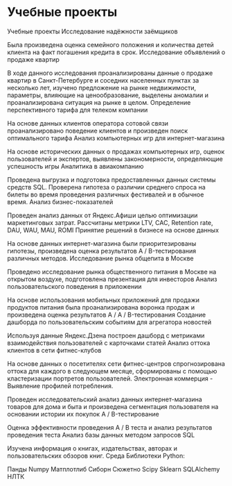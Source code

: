 #  Учебные проекты
Учебные проекты
Исследование надёжности заёмщиков

Была произведена оценка семейного положения и количества детей клиента на факт погашения кредита в срок.
Исследование объявлений о продаже квартир

В ходе данного исследования проанализированы данные о продаже квартир в Санкт-Петербурге и соседних населенных пунктах за несколько лет, изучено предложение на рынке недвижимости, параметры, влияющие на ценообразование, выделены аномалии и проанализирована ситуация на рынке в целом.
Определение перспективного тарифа для телеком компании

На основе данных клиентов оператора сотовой связи проанализировано поведение клиентов и произведен поиск оптимального тарифа
Анализ компьютерных игр для интернет-магазина

На основе исторических данных о продажах компьютерных игр, оценок пользователей и экспертов, выявлены закономерности, определяющие успешность игры
Аналитика в авиакомпанию

Проведена выгрузка и подготовка предоставленных данных системы средств SQL.
Проверена гипотеза о различии среднего спроса на билеты во время проведения различных фестивалей и в обычное время.
Анализ бизнес-показателей

Проведен анализ данных от Яндекс.Афиши целью оптимизации маркетинговых затрат.
Рассчитаны метрики LTV, CAC, Retention rate, DAU, WAU, MAU, ROMI
Принятие решений в бизнесе на основе данных

На основе данных интернет-магазина были приоритезированы гипотезы, произведена оценка результатов A / B-тестирования различных методов.
Исследование рынка общепита в Москве

Проведено исследование рынка общественного питания в Москве на открытом воздухе, подготовлена ​​презентация для инвесторов
Анализ пользовательского поведения в приложении

На основе использования мобильных приложений для продажи продуктов питания была проанализирована воронка продаж и произведена оценка результатов A / A / B-тестирования
Создание дашборда по пользовательским событиям для агрегатора новостей

Используя данные Яндекс.Дзена построен дашборд с метриками взаимодействия пользователей с карточками статей
Анализ оттока клиентов в сети фитнес-клубов

На основе данных о посетителях сети фитнес-центров спрогнозирована оттока для каждого в следующем месяце, сформированы с помощью кластеризации портретов пользователей.
Электронная коммерция - Выявление профилей потребления.

Проведен исследовательский анализ данных интернет-магазина товаров для дома и быта и произведена сегментация пользователя на основании истории их покупок
A / B-тестирование

Оценка эффективности проведения A / B теста и анализ результатов проведения теста
Анализ базы данных методом запросов SQL

Изучена информация о книгах, издательствах, авторах и пользовательских обзоров книг.
Среда
Библиотеки Python:

Панды
Numpy
Матплотлиб
Сиборн
Сюжетно
Scipy
Sklearn
SQLAlchemy
НЛТК
